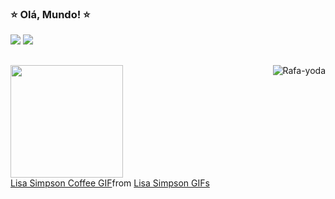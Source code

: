 ### ⭐ Olá, Mundo! ⭐

  
<div> 
  <a href="https://www.linkedin.com/in/mariana-98/" target="_blank"><img src="https://img.shields.io/badge/-LinkedIn-%230077B5?style=for-the-badge&logo=linkedin&logoColor=white" target="_blank"></a> 
  <a href="https://www.instagram.com/mariicosta98/" target="_blank"><img src="https://img.shields.io/badge/-Instagram-%23E4405F?style=for-the-badge&logo=instagram&logoColor=white" target="_blank"></a> 
</div>

##

<div>
  <a href="https://github.com/mariana-98">
  <img height="180em" src="https://github-readme-stats.vercel.app/api/top-langs/?username=mariana-98&layout=compact&langs_count=7&theme=dark"/>
  <img align="right" alt="Rafa-yoda" src="https://cdn.discordapp.com/attachments/795358919417397249/825430589581688872/hi.gif">
</div>

  
 <div class="tenor-gif-embed" data-postid="11810055" data-share-method="host" data-aspect-ratio="1.33333" data-width="100%"><a href="https://tenor.com/view/lisa-simpson-coffee-good-morning-simpsons-gif-11810055">Lisa Simpson Coffee GIF</a>from <a href="https://tenor.com/search/lisa+simpson-gifs">Lisa Simpson GIFs</a></div> <script type="text/javascript" async src="https://tenor.com/embed.js"></script>
